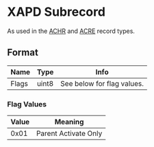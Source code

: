 XAPD Subrecord
==========

As used in the [ACHR](../ACHR.md) and [ACRE](../ACRE.md) record types.

## Format

Name | Type | Info
-----|------|-----
Flags | uint8 | See below for flag values.

### Flag Values

Value | Meaning
------|--------
0x01 | Parent Activate Only
